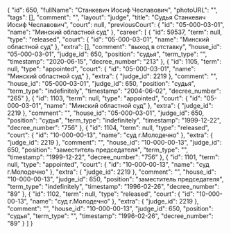 {
    "id": 650,
    "fullName": "Станкевич Иосиф Чеславович",
    "photoURL": "",
    "tags": [],
    "comment": "",
    "layout": "judge",
    "title": "Судья Станкевич Иосиф Чеславович",
    "court": null,
    "previousCourt": {
        "id": "05-000-03-01",
        "name": "Минский областной суд"
    },
    "career": [
        {
            "id": 59537,
            "term": null,
            "type": "released",
            "court": {
                "id": "05-000-03-01",
                "name": "Минский областной суд"
            },
            "extra": [],
            "comment": "выход в отставку",
            "house_id": "05-000-03-01",
            "judge_id": 650,
            "position": "судья",
            "term_type": "",
            "timestamp": "2020-06-15",
            "decree_number": "213"
        },
        {
            "id": 1105,
            "term": null,
            "type": "appointed",
            "court": {
                "id": "05-000-03-01",
                "name": "Минский областной суд"
            },
            "extra": {
                "judge_id": 2219
            },
            "comment": "",
            "house_id": "05-000-03-01",
            "judge_id": 650,
            "position": "судья",
            "term_type": "indefinitely",
            "timestamp": "2004-06-02",
            "decree_number": "265"
        },
        {
            "id": 1103,
            "term": null,
            "type": "appointed",
            "court": {
                "id": "05-000-03-01",
                "name": "Минский областной суд"
            },
            "extra": {
                "judge_id": 2219
            },
            "comment": "",
            "house_id": "05-000-03-01",
            "judge_id": 650,
            "position": "судья",
            "term_type": "indefinitely",
            "timestamp": "1999-12-22",
            "decree_number": "756"
        },
        {
            "id": 1104,
            "term": null,
            "type": "released",
            "court": {
                "id": "10-000-00-13",
                "name": "суд г.Молодечно"
            },
            "extra": {
                "judge_id": 2219
            },
            "comment": "",
            "house_id": "10-000-00-13",
            "judge_id": 650,
            "position": "заместитель председателя",
            "term_type": "",
            "timestamp": "1999-12-22",
            "decree_number": "756"
        },
        {
            "id": 1101,
            "term": null,
            "type": "appointed",
            "court": {
                "id": "10-000-00-13",
                "name": "суд г.Молодечно"
            },
            "extra": {
                "judge_id": 2219
            },
            "comment": "",
            "house_id": "10-000-00-13",
            "judge_id": 650,
            "position": "заместитель председателя",
            "term_type": "indefinitely",
            "timestamp": "1996-02-26",
            "decree_number": "89"
        },
        {
            "id": 1102,
            "term": null,
            "type": "released",
            "court": {
                "id": "10-000-00-13",
                "name": "суд г.Молодечно"
            },
            "extra": {
                "judge_id": 2219
            },
            "comment": "",
            "house_id": "10-000-00-13",
            "judge_id": 650,
            "position": "судья",
            "term_type": "",
            "timestamp": "1996-02-26",
            "decree_number": "89"
        }
    ]
}